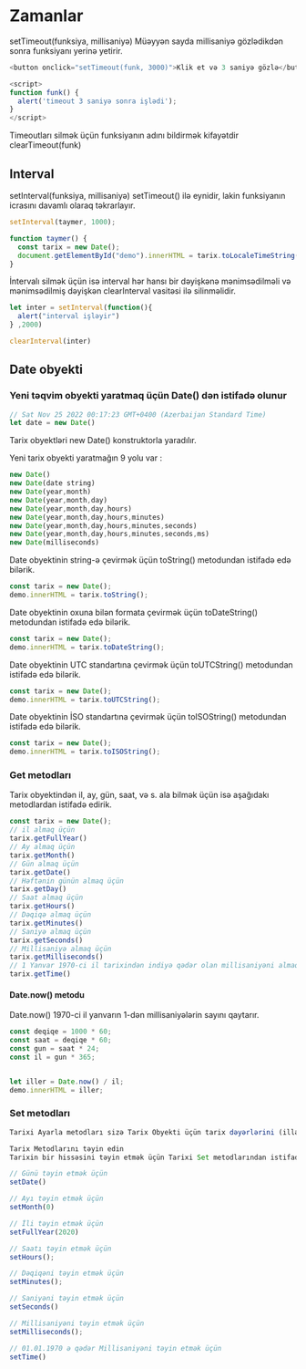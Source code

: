 # Zamanlar

setTimeout(funksiya, millisaniyə)
Müəyyən sayda millisaniyə gözlədikdən sonra funksiyanı yerinə yetirir.

```js
<button onclick="setTimeout(funk, 3000)">Klik et və 3 saniyə gözlə</button>

<script>
function funk() {
  alert('timeout 3 saniyə sonra işlədi');
}
</script>
```

Timeoutları silmək üçün funksiyanın adını bildirmək kifayətdir
clearTimeout(funk)

## Interval

setInterval(funksiya, millisaniyə)
setTimeout() ilə eynidir, lakin funksiyanın icrasını davamlı olaraq təkrarlayır.

```js
setInterval(taymer, 1000);

function taymer() {
  const tarix = new Date();
  document.getElementById("demo").innerHTML = tarix.toLocaleTimeString();
}
```

İntervalı silmək üçün isə interval hər hansı bir dəyişkənə mənimsədilməli və mənimsədilmiş dəyişkən clearInterval vasitəsi ilə silinməlidir.

```js
let inter = setInterval(function(){
  alert("interval işləyir")
} ,2000)

clearInterval(inter)
```

<h2 id='date'>Date obyekti</h2>

### Yeni təqvim obyekti yaratmaq üçün Date() dən istifadə olunur

```js
// Sat Nov 25 2022 00:17:23 GMT+0400 (Azerbaijan Standard Time)
let date = new Date()
```

Tarix obyektləri new Date() konstruktorla yaradılır.

Yeni tarix obyekti yaratmağın 9 yolu var :

```js
new Date()
new Date(date string)
new Date(year,month)
new Date(year,month,day)
new Date(year,month,day,hours)
new Date(year,month,day,hours,minutes)
new Date(year,month,day,hours,minutes,seconds)
new Date(year,month,day,hours,minutes,seconds,ms)
new Date(milliseconds)
```

Date obyektinin string-ə çevirmək üçün toString() metodundan istifadə edə bilərik.

```js
const tarix = new Date();
demo.innerHTML = tarix.toString();
```

Date obyektinin oxuna bilən formata çevirmək üçün toDateString() metodundan istifadə edə bilərik.

```js
const tarix = new Date();
demo.innerHTML = tarix.toDateString();
```

Date obyektinin UTC standartına çevirmək üçün toUTCString() metodundan istifadə edə bilərik.

```js
const tarix = new Date();
demo.innerHTML = tarix.toUTCString();
```

Date obyektinin İSO standartına çevirmək üçün toISOString() metodundan istifadə edə bilərik.

```js
const tarix = new Date();
demo.innerHTML = tarix.toISOString();
```

### Get metodları

Tarix obyektindən il, ay, gün, saat, və s. ala bilmək üçün isə aşağıdakı metodlardan istifadə edirik.

```js
const tarix = new Date();
// il almaq üçün
tarix.getFullYear()
// Ay almaq üçün
tarix.getMonth()
// Gün almaq üçün
tarix.getDate()
// Həftənin günün almaq üçün
tarix.getDay()
// Saat almaq üçün
tarix.getHours()
// Dəqiqə almaq üçün
tarix.getMinutes()
// Saniyə almaq üçün
tarix.getSeconds()
// Millisaniyə almaq üçün
tarix.getMilliseconds()
// 1 Yanvar 1970-ci il tarixindən indiyə qədər olan millisaniyəni almaq üçün
tarix.getTime()
```

#### Date.now() metodu

Date.now() 1970-ci il yanvarın 1-dən millisaniyələrin sayını qaytarır.

```js
const deqiqe = 1000 * 60;
const saat = deqiqe * 60;
const gun = saat * 24;
const il = gun * 365;


let iller = Date.now() / il;
demo.innerHTML = iller;
```

### Set metodları

```js
Tarixi Ayarla metodları sizə Tarix Obyekti üçün tarix dəyərlərini (illər, aylar, günlər, saatlar, dəqiqələr, saniyələr, millisaniyələr) təyin etməyə imkan verir.

Tarix Metodlarını təyin edin
Tarixin bir hissəsini təyin etmək üçün Tarixi Set metodlarından istifadə olunur:

// Günü təyin etmək üçün
setDate()

// Ayı təyin etmək üçün
setMonth(0)

// İli təyin etmək üçün
setFullYear(2020)

// Saatı təyin etmək üçün
setHours();

// Dəqiqəni təyin etmək üçün
setMinutes();

// Saniyəni təyin etmək üçün
setSeconds()

// Millisaniyəni təyin etmək üçün
setMilliseconds();

// 01.01.1970 ə qədər Millisaniyəni təyin etmək üçün
setTime()
```